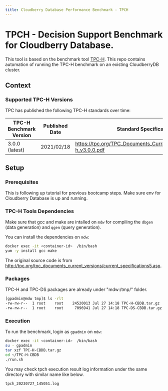 ```yaml
---
title: Cloudberry Database Performance Benchmark - TPCH
---
```


# TPCH - Decision Support Benchmark for Cloudberry Database.

This tool is based on the benchmark tool [TPC-H](https://www.tpc.org/tpch/default5.asp).
 This repo contains automation of running the TPC-H benchmark on an existing CloudberryDB cluster.

## Context

### Supported TPC-H Versions

TPC has published the following TPC-H standards over time:

| TPC-H Benchmark Version | Published Date | Standard Specification |
|-|-|-|
| 3.0.0 (latest) | 2021/02/18 | https://tpc.org/TPC_Documents_Current_Versions/pdf/tpc-h_v3.0.0.pdf|

## Setup

### Prerequisites

This is following up tutorial for previous bootcamp steps. Make sure env for Cloudberry Database is up and running.

### TPC-H Tools Dependencies

Make sure that gcc and make are intalled on `mdw` for compiling the `dbgen` (data generation) and `qgen` (query generation).

You can install the dependencies on `mdw`:

```bash
docker exec -it <container-id>  /bin/bash
yum -y install gcc make
```

The original source code is from http://tpc.org/tpc_documents_current_versions/current_specifications5.asp.

### Packages

TPC-H and TPC-DS packages are already under "mdw:/tmp/" folder.

```bash
[gpadmin@mdw tmp]$ ls -rlt
-rw-rw-r--  1 root    root    24520013 Jul 27 14:18 TPC-H-CBDB.tar.gz
-rw-rw-r--  1 root    root     7096941 Jul 27 14:18 TPC-DS-CBDB.tar.gz
```

### Execution

To run the benchmark, login as `gpadmin` on `mdw`:

```bash
docker exec -it <container-id>  /bin/bash
su - gpadmin
tar xzf TPC-H-CBDB.tar.gz
cd ~/TPC-H-CBDB
./run.sh
```

You may check tpch execution result log information under the same directory with similar name like below.

```
tpch_20230727_145051.log
```
